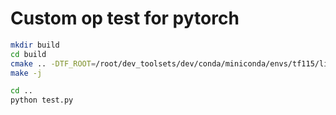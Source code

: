 # Custom op test for pytorch

```bash
mkdir build
cd build
cmake .. -DTF_ROOT=/root/dev_toolsets/dev/conda/miniconda/envs/tf115/lib/python3.7/site-packages/torch
make -j

cd ..
python test.py
```
